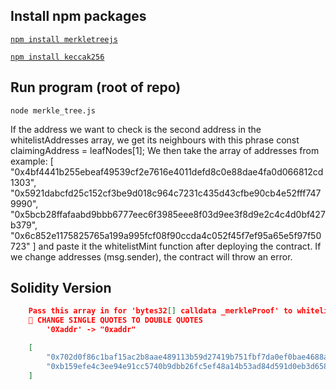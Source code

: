 ## Install npm packages

[`npm install merkletreejs`](https://github.com/miguelmota/merkletreejs#cdn)

[`npm install keccak256`](https://www.npmjs.com/package/keccak256)
## Run program (root of repo)

`node merkle_tree.js`

If the address we want to check is the second address in the whitelistAddresses array, 
 we get its neighbours with this phrase const claimingAddress = leafNodes[1];
 We then take the array of addresses from example: 
[   
"0x4bf4441b255ebeaf49539cf2e7616e4011defd8c0e88dae4fa0d066812cd1303",  
"0x5921dabcfd25c152cf3be9d018c964c7231c435d43cfbe90cb4e52fff7479990",   
"0x5bcb28ffafaabd9bbb6777eec6f3985eee8f03d9ee3f8d9e2c4c4d0bf427b379",  
"0x6c852e1175825765a199a995fcf08f90ccda4c052f45f7ef95a65e5f97f50723"
]
and paste it the whitelistMint function after deploying the contract.
If we change addresses (msg.sender), the contract will throw an error.

## Solidity Version

```json
    Pass this array in for 'bytes32[] calldata _merkleProof' to whitelistMint()
    👋 CHANGE SINGLE QUOTES TO DOUBLE QUOTES
        '0Xaddr' -> "0xaddr"

    [
        "0x702d0f86c1baf15ac2b8aae489113b59d27419b751fbf7da0ef0bae4688abc7a",
        "0xb159efe4c3ee94e91cc5740b9dbb26fc5ef48a14b53ad84d591d0eb3d65891ab"
    ]

```